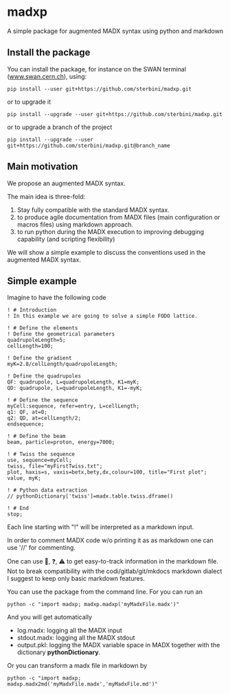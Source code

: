 # madxp
A simple package for augmented MADX syntax using python and markdown

## Install the package
You can install the package, for instance on the SWAN terminal (www.swan.cern.ch), using:
```
pip install --user git+https://github.com/sterbini/madxp.git
```
or to upgrade it
```
pip install --upgrade --user git+https://github.com/sterbini/madxp.git
```
or to upgrade a branch of the project
```
pip install --upgrade --user git+https://github.com/sterbini/madxp.git@branch_name
```

## Main motivation

We propose an augmented MADX syntax.

The main idea is three-fold:
1. Stay fully compatible with the standard MADX syntax.
2. to produce agile documentation from MADX files (main configuration or macros files) using markdown approach.
3. to run python during the MADX execution to improving debugging capability (and scripting flexibility)

We will show a simple example to discuss the conventions used in the augmented MADX syntax.

## Simple example
Imagine to have the following code
```
! # Introduction
! In this example we are going to solve a simple FODO lattice.

! # Define the elements
! Define the geometrical parameters
quadrupoleLength=5;
cellLength=100;

! Define the gradient
myK=2.8/cellLength/quadrupoleLength;

! Define the quadrupoles
QF: quadrupole, L=quadrupoleLength, K1=myK;
QD: quadrupole, L=quadrupoleLength, K1=-myK;

! # Define the sequence
myCell:sequence, refer=entry, L=cellLength;
q1: QF, at=0;
q2: QD, at=cellLength/2;
endsequence;

! # Define the beam
beam, particle=proton, energy=7000;

! # Twiss the sequence
use, sequence=myCell;
twiss, file="myFirstTwiss.txt";
plot, haxis=s, vaxis=betx,bety,dx,colour=100, title="First plot";
value, myK;

! # Python data extraction
// pythonDictionary['twiss']=madx.table.twiss.dframe()

! # End
stop;
```

Each line starting with "!" will be interpreted as a markdown input.

In order to comment MADX code w/o printing it as as markdown one can use '//' for commenting.

One can use :construction:, :question:, :warning: to get easy-to-track information in the markdown file. Not to break compatibility with the codi/gitlab/git/mkdocs markdown dialect I suggest to keep only basic markdown features.


You can use the package from the command line. For you can run an 
```
python -c "import madxp; madxp.madxp('myMadxFile.madx')"
```
And you will get automatically
- log.madx: logging all the MADX input
- stdout.madx: logging all the MADX stdout
- output.pkl: logging the MADX variable space in MADX together with the dictionary **pythonDictionary**.

Or you can transform a madx file in markdown by
```
python -c "import madxp; madxp.madx2md('myMadxFile.madx','myMadxFile.md')"
```
